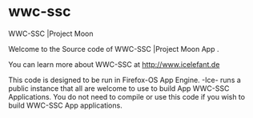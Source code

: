 wwc-ssc
=======

WWC-SSC |Project Moon

Welcome to the Source code of WWC-SSC |Project Moon App .

You can learn more about WWC-SSC at http://www.icelefant.de

This code is designed to be run in Firefox-OS App Engine. 
-Ice- runs a public instance that all are welcome to use to build App WWC-SSC
Applications. You do not need to compile or use this code if you wish
to build WWC-SSC App applications.
